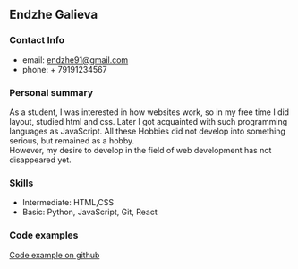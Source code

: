 ## Endzhe Galieva
### Contact Info
- email: <endzhe91@gmail.com> 
- phone: + 79191234567
### Personal summary
As a student, I was interested in how websites work, so in my free time I did layout, studied html and css. Later I got acquainted with such programming languages as JavaScript. All these Hobbies did not develop into something serious, but remained as a hobby.<br>
However, my desire to develop in the field of web development has not disappeared yet.
### Skills
- Intermediate: HTML,CSS
- Basic: Python, JavaScript, Git, React
### Code examples
[Code example on github](https://github.com/EndzheYarullina/todo-front)
